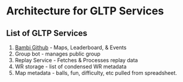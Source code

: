 # Architecture for GLTP Services

## List of GLTP Services
1. [Bambi Github](https://bambitp.github.io/GLTP/) - Maps, Leaderboard, & Events
2. Group bot - manages public group
3. Replay Service - Fetches & Processes replay data
4. WR storage - list of condensed WR metadata
5. Map metadata - balls, fun, difficulty, etc pulled from spreadsheet. 